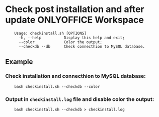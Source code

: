 # Check post installation and after update ONLYOFFICE Workspace

		Usage: checkinstall.sh [OPTIONS]
		  -h, --help          Display this help and exit;
		  --color             Color the output;
		  --checkdb --db      Check connecthion to MySQL database.

## Example
### Check installation and connecthion to MySQL database:
		bash checkinstall.sh --checkdb --color
### Output in `checkinstall.log` file and disable color the output:
		bash checkinstall.sh --checkdb > checkinstall.log
